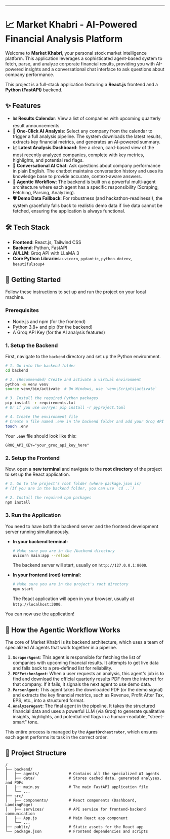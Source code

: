 -----

# 📈 Market Khabri - AI-Powered Financial Analysis Platform

Welcome to **Market Khabri**, your personal stock market intelligence platform. This application leverages a sophisticated agent-based system to fetch, parse, and analyze corporate financial results, providing you with AI-powered insights and a conversational chat interface to ask questions about company performance.

This project is a full-stack application featuring a **React.js** frontend and a **Python (FastAPI)** backend.

## ✨ Features

  * **📊 Results Calendar**: View a list of companies with upcoming quarterly result announcements.
  * **🤖 One-Click AI Analysis**: Select any company from the calendar to trigger a full analysis pipeline. The system downloads the latest results, extracts key financial metrics, and generates an AI-powered summary.
  * **📈 Latest Analysis Dashboard**: See a clean, card-based view of the most recently analyzed companies, complete with key metrics, highlights, and potential red flags.
  * **💬 Conversational AI Chat**: Ask questions about company performance in plain English. The chatbot maintains conversation history and uses its knowledge base to provide accurate, context-aware answers.
  * **🧠 Agentic Workflow**: The backend is built on a powerful multi-agent architecture where each agent has a specific responsibility (Scraping, Fetching, Parsing, Analyzing).
  * **🛡️ Demo Data Fallback**: For robustness (and hackathon-readiness\!), the system gracefully falls back to realistic demo data if live data cannot be fetched, ensuring the application is always functional.

## 🛠️ Tech Stack

  * **Frontend**: React.js, Tailwind CSS
  * **Backend**: Python, FastAPI
  * **AI/LLM**: Groq API with LLaMA 3
  * **Core Python Libraries**: `uvicorn`, `pydantic`, `python-dotenv`, `beautifulsoup4`

## 🚀 Getting Started

Follow these instructions to set up and run the project on your local machine.

### Prerequisites

  * Node.js and npm (for the frontend)
  * Python 3.8+ and pip (for the backend)
  * A Groq API Key (for the AI analysis features)

### 1\. Setup the Backend

First, navigate to the `backend` directory and set up the Python environment.

```bash
# 1. Go into the backend folder
cd backend

# 2. (Recommended) Create and activate a virtual environment
python -m venv venv
source venv/bin/activate  # On Windows, use `venv\Scripts\activate`

# 3. Install the required Python packages
pip install -r requirements.txt 
# Or if you use uv/rye: pip install -r pyproject.toml

# 4. Create the environment file
# Create a file named .env in the backend folder and add your Groq API key
touch .env
```

Your **`.env`** file should look like this:

```
GROQ_API_KEY="your_groq_api_key_here"
```

### 2\. Setup the Frontend

Now, open a **new terminal** and navigate to the **root directory** of the project to set up the React application.

```bash
# 1. Go to the project's root folder (where package.json is)
# (If you are in the backend folder, you can use `cd ..`)

# 2. Install the required npm packages
npm install
```

### 3\. Run the Application

You need to have both the backend server and the frontend development server running simultaneously.

  * **In your backend terminal:**

    ```bash
    # Make sure you are in the /backend directory
    uvicorn main:app --reload
    ```

    The backend server will start, usually on `http://127.0.0.1:8000`.

  * **In your frontend (root) terminal:**

    ```bash
    # Make sure you are in the project's root directory
    npm start
    ```

    The React application will open in your browser, usually at `http://localhost:3000`.

You can now use the application\!

## 🤖 How the Agentic Workflow Works

The core of Market Khabri is its backend architecture, which uses a team of specialized AI agents that work together in a pipeline.

1.  **`ScraperAgent`**: This agent is responsible for fetching the list of companies with upcoming financial results. It attempts to get live data and falls back to a pre-defined list for reliability.
2.  **`PDFFetcherAgent`**: When a user requests an analysis, this agent's job is to find and download the official quarterly results PDF from the internet for that company. If it fails, it signals the next agent to use demo data.
3.  **`ParserAgent`**: This agent takes the downloaded PDF (or the demo signal) and extracts the key financial metrics, such as Revenue, Profit After Tax, EPS, etc., into a structured format.
4.  **`AnalyzerAgent`**: The final agent in the pipeline. It takes the structured financial data and uses a powerful LLM (via Groq) to generate qualitative insights, highlights, and potential red flags in a human-readable, "street-smart" tone.

This entire process is managed by the **`AgentOrchestrator`**, which ensures each agent performs its task in the correct order.

## 📁 Project Structure

```
/
├── backend/
│   ├── agents/             # Contains all the specialized AI agents
│   ├── data/               # Stores cached data, generated analyses, and PDFs
│   ├── main.py             # The main FastAPI application file
│   └── ...
├── src/
│   ├── components/         # React components (Dashboard, LandingPage)
│   ├── services/           # API service for frontend-backend communication
│   ├── App.js              # Main React app component
│   └── ...
├── public/                 # Static assets for the React app
└── package.json            # Frontend dependencies and scripts
```
